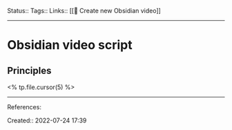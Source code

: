Status:: 
Tags:: 
Links:: [[🚧 Create new Obsidian video]]
___
# Obsidian video script
## Principles
<% tp.file.cursor(5) %>

___
References:

Created:: 2022-07-24 17:39